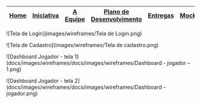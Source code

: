 [Home](/README.md) | [Iniciativa](#iniciativa) | [A Equipe](#a-equipe)| [Plano de Desenvolvimento](#plano-de-desenvolvimento) | [Entregas](/docs/iteracoes.md) | [Mockups](/docs/mockups.md) |
|----|----|----|----|----|----|

![Tela de Login](images/wireframes/Tela de Login.png)

![Tela de Cadastro](images/wireframes/Tela de cadastro.png)

![Dashboard Jogador - tela 1](docs/images/wireframes/docs/images/wireframes/Dashboard - jogador – 1.png)

![Dashboard Jogador - tela 2](docs/images/wireframes/docs/images/wireframes/Dashboard - jogador.png)
